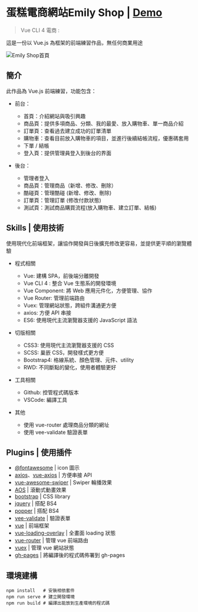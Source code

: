 # 蛋糕電商網站Emily Shop | [Demo](https://peggyted0129.github.io/VUEX_TEST06/)  

> Vue CLI 4 電商 :

  這是一份以 Vue.js 為框架的前端練習作品，無任何商業用途

![Emily Shop首頁](https://upload.cc/i1/2021/01/13/SdH3jp.png)

## 簡介

此作品為 Vue.js 前端練習，功能包含：

- 前台：
  - 首頁：介紹網站與吸引興趣
  - 商品頁：提供多項商品、分類、我的最愛、放入購物車、單一商品介紹
  - 訂單頁：查看過去建立成功的訂單清單
  - 購物車：查看目前放入購物車的項目，並進行後續結帳流程，優惠碼套用
  - 下單 / 結帳
  - 登入頁：提供管理員登入到後台的界面
  
- 後台：
  - 管理者登入
  - 商品頁：管理商品（新增、修改、刪除）
  - 酷碰頁：管理酷碰 (新增、修改、刪除)
  - 訂單頁：管理訂單 (修改付款狀態)
  - 測試頁：測試商品購買流程(放入購物車、建立訂單、結帳)
  
## Skills | 使用技術

使用現代化前端框架，讓協作開發與日後擴充修改更容易，並提供更平順的瀏覽體驗

* 程式相關
  * Vue: 建構 SPA，前後端分離開發
  * Vue CLI 4 : 整合 Vue 生態系的開發環境
  * Vue Component: 將 Web 應用元件化，方便管理、協作
  * Vue Router: 管理前端路由
  * Vuex: 管理網站狀態，跨組件溝通更方便
  * axios: 方便 API 串接
  * ES6: 使用現代主流瀏覽器支援的 JavaScript 語法
  
* 切版相關
  * CSS3: 使用現代主流瀏覽器支援的 CSS 
  * SCSS: 巢嵌 CSS，開發樣式更方便
  * Bootstrap4: 格線系統、顏色管理、元件、utility
  * RWD: 不同斷點的變化，使用者體驗更好
  
* 工具相關
  * Github: 控管程式碼版本
  * VSCode: 編譯工具
  
* 其他
  * 使用 vue-router 處理商品分類的網址
  * 使用 vee-validate 驗證表單


## Plugins | 使用插件

* [@fontawesome](https://fontawesome.com/how-to-use/on-the-web/setup/using-package-managers) | icon 圖示
* [axios](https://www.npmjs.com/package/axios)、[vue-axios](https://www.npmjs.com/package/vue-axios) | 方便串接 API
* [vue-awesome-swiper](https://github.surmon.me/vue-awesome-swiper/) | Swiper 輪播效果
* [AOS](https://michalsnik.github.io/aos/) | 滾動式動畫效果
* [bootstrap](https://www.npmjs.com/package/bootstrap) | CSS library
* [jquery](https://www.npmjs.com/package/jquery) | 搭配 BS4
* [popper](https://www.npmjs.com/package/popper) | 搭配 BS4
* [vee-validate](https://www.npmjs.com/package/vee-validate) | 驗證表單
* [vue](https://www.npmjs.com/package/vue) | 前端框架
* [vue-loading-overlay](https://www.npmjs.com/package/vue-loading-overlay) | 全畫面 loading 狀態
* [vue-router](https://www.npmjs.com/package/vue-router) | 管理 vue 前端路由
* [vuex](https://www.npmjs.com/package/vue-vuex) | 管理 vue 網站狀態
* [gh-pages](https://www.npmjs.com/package/gh-pages) | 將編譯後的程式碼佈署到 gh-pages


## 環境建構
```
npm install   # 安裝相依套件
npm run serve # 建立開發環境
npm run build # 編譯出能放到生產環境的程式碼
```
